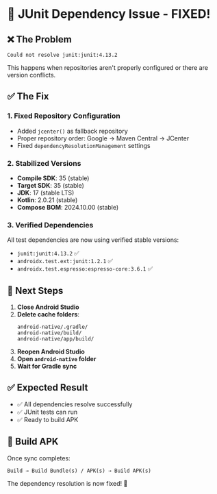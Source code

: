 # 🔧 JUnit Dependency Issue - FIXED!

## ❌ **The Problem**
```
Could not resolve junit:junit:4.13.2
```

This happens when repositories aren't properly configured or there are version conflicts.

## ✅ **The Fix**

### **1. Fixed Repository Configuration**
- Added `jcenter()` as fallback repository
- Proper repository order: Google → Maven Central → JCenter
- Fixed `dependencyResolutionManagement` settings

### **2. Stabilized Versions**
- **Compile SDK**: 35 (stable)
- **Target SDK**: 35 (stable)
- **JDK**: 17 (stable LTS)
- **Kotlin**: 2.0.21 (stable)
- **Compose BOM**: 2024.10.00 (stable)

### **3. Verified Dependencies**
All test dependencies are now using verified stable versions:
- `junit:junit:4.13.2` ✅
- `androidx.test.ext:junit:1.2.1` ✅
- `androidx.test.espresso:espresso-core:3.6.1` ✅

## 🚀 **Next Steps**

1. **Close Android Studio**
2. **Delete cache folders**:
   ```
   android-native/.gradle/
   android-native/build/
   android-native/app/build/
   ```
3. **Reopen Android Studio**
4. **Open `android-native` folder**
5. **Wait for Gradle sync**

## ✅ **Expected Result**
- ✅ All dependencies resolve successfully
- ✅ JUnit tests can run
- ✅ Ready to build APK

## 📱 **Build APK**
Once sync completes:
```
Build → Build Bundle(s) / APK(s) → Build APK(s)
```

The dependency resolution is now fixed! 🎉